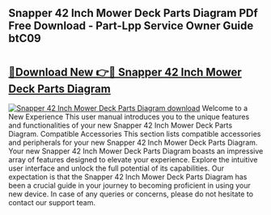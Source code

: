 ## Snapper 42 Inch Mower Deck Parts Diagram PDf Free Download - Part-Lpp Service Owner Guide btC09

# <h2><a href="http://dfij6d.blite.top/?on=Snapper+42+Inch+Mower+Deck+Parts+Diagram">🔗Download New 👉🔴 Snapper 42 Inch Mower Deck Parts Diagram</a></h2>

[![Snapper 42 Inch Mower Deck Parts Diagram download](https://i.imgur.com/lujVjoI.png)](http://dfij6d.blite.top/?on=Snapper+42+Inch+Mower+Deck+Parts+Diagram)
Welcome to a New Experience This user manual introduces you to the unique features and functionalities of your new Snapper 42 Inch Mower Deck Parts Diagram. Compatible Accessories This section lists compatible accessories and peripherals for your new Snapper 42 Inch Mower Deck Parts Diagram. Your new Snapper 42 Inch Mower Deck Parts Diagram boasts an impressive array of features designed to elevate your experience. Explore the intuitive user interface and unlock the full potential of its capabilities. Our expectation is that the Snapper 42 Inch Mower Deck Parts Diagram has been a crucial guide in your journey to becoming proficient in using your new device. In case of any queries or concerns, please do not hesitate to contact our support team.
